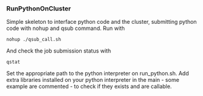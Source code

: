 ### RunPythonOnCluster

Simple skeleton to interface python code and the cluster, submitting python code with nohup and qsub command.
Run with 
```
nohup ./qsub_call.sh
```
And check the job submission status with  
```
qstat
```
Set the appropriate path to the python interpreter on run_python.sh.
Add extra libraries installed on your python interpreter in the main - some example are 
commented - to check if they exists and are callable.
